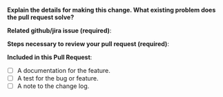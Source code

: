 **Explain the details for making this change. What existing problem does the pull request solve?**
<!--
Example: When "Adding a function to do X",
explain why it is necessary to have a way to do X.
-->

**Related github/jira issue (required)**:
<!--
Provide a link to the related issue(s) to this Pull Request;
auto-closing github issues if necessary (example: "Closes #100" or "Fixes #1230")
-->

**Steps necessary to review your pull request (required)**:
<!--
Include:
- commands you ran and their output
- screenshots / videos
- test scenarios
-->

**Included in this Pull Request**:
- [ ] A documentation for the feature.
- [ ] A test for the bug or feature.
- [ ] A note to the change log.

<!-- After submitting your PR, please check back to make sure checks on the PR -->
